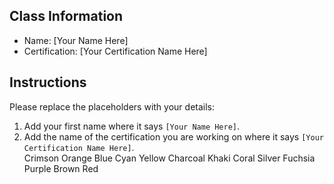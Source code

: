 ## Class Information
- Name: [Your Name Here]  
- Certification: [Your Certification Name Here]  

## Instructions
Please replace the placeholders with your details:
1. Add your first name where it says `[Your Name Here]`.  
2. Add the name of the certification you are working on where it says `[Your Certification Name Here]`.  
Crimson
Orange
Blue
Cyan
Yellow
Charcoal
Khaki
Coral
Silver
Fuchsia
Purple
Brown
Red
